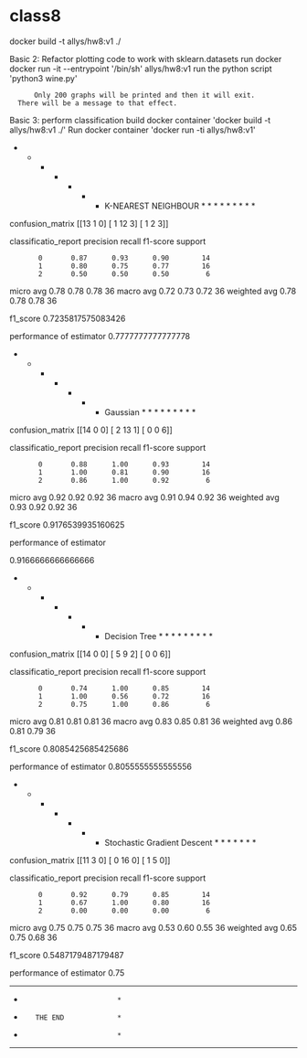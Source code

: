 # class8


 docker build -t allys/hw8:v1 ./


Basic 2: Refactor plotting code to work with sklearn.datasets
         run docker 
	 docker run -it --entrypoint '/bin/sh' allys/hw8:v1
         run the python script
         'python3 wine.py'

          Only 200 graphs will be printed and then it will exit.
	  There will be a message to that effect.







Basic 3: perform classification
         build docker container
         'docker build -t allys/hw8:v1 ./'
          Run docker container
	  'docker run -ti allys/hw8:v1'


* * * * * * *   K-NEAREST NEIGHBOUR   * * * * * * * * *


confusion_matrix
[[13  1  0]
 [ 1 12  3]
 [ 1  2  3]]

classificatio_report
              precision    recall  f1-score   support

           0       0.87      0.93      0.90        14
           1       0.80      0.75      0.77        16
           2       0.50      0.50      0.50         6

   micro avg       0.78      0.78      0.78        36
   macro avg       0.72      0.73      0.72        36
weighted avg       0.78      0.78      0.78        36


f1_score
0.7235817575083426


performance of estimator
0.7777777777777778



* * * * * * *   Gaussian   * * * * * * * * *


confusion_matrix
[[14  0  0]
 [ 2 13  1]
 [ 0  0  6]]

classificatio_report
              precision    recall  f1-score   support

           0       0.88      1.00      0.93        14
           1       1.00      0.81      0.90        16
           2       0.86      1.00      0.92         6

   micro avg       0.92      0.92      0.92        36
   macro avg       0.91      0.94      0.92        36
weighted avg       0.93      0.92      0.92        36


f1_score
0.9176539935160625


performance of estimator


0.9166666666666666

* * * * * * *   Decision Tree   * * * * * * * * *


confusion_matrix
[[14  0  0]
 [ 5  9  2]
 [ 0  0  6]]

classificatio_report
              precision    recall  f1-score   support

           0       0.74      1.00      0.85        14
           1       1.00      0.56      0.72        16
           2       0.75      1.00      0.86         6

   micro avg       0.81      0.81      0.81        36
   macro avg       0.83      0.85      0.81        36
weighted avg       0.86      0.81      0.79        36


f1_score
0.8085425685425686


performance of estimator
0.8055555555555556



* * * * * * *   Stochastic Gradient Descent   * * * * * * *


confusion_matrix
[[11  3  0]
 [ 0 16  0]
 [ 1  5  0]]

classificatio_report
              precision    recall  f1-score   support

           0       0.92      0.79      0.85        14
           1       0.67      1.00      0.80        16
           2       0.00      0.00      0.00         6

   micro avg       0.75      0.75      0.75        36
   macro avg       0.53      0.60      0.55        36
weighted avg       0.65      0.75      0.68        36


f1_score
0.5487179487179487


performance of estimator
0.75



* * * * * * * * * * * ** * * *
*                            *
*        THE END             *
*                            *
* * * * * * * * ** * * * * * *

